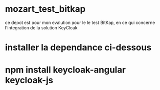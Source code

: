 # mozart_test_bitkap
ce depot est pour mon evalution pour le le test BitKap, en ce qui concerne l'integration de la solution KeyCloak

# installer la dependance ci-dessous
# npm install keycloak-angular keycloak-js